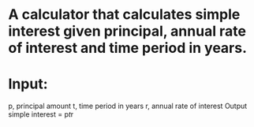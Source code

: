 # A calculator that calculates simple interest given principal, annual rate of interest and time period in years.
# Input:
   p, principal amount
   t, time period in years
   r, annual rate of interest
Output
   simple interest = p*t*r
